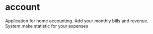 # account
Application for home accounting. Add your monthly bills and revenue. System make statistic for your expenses
